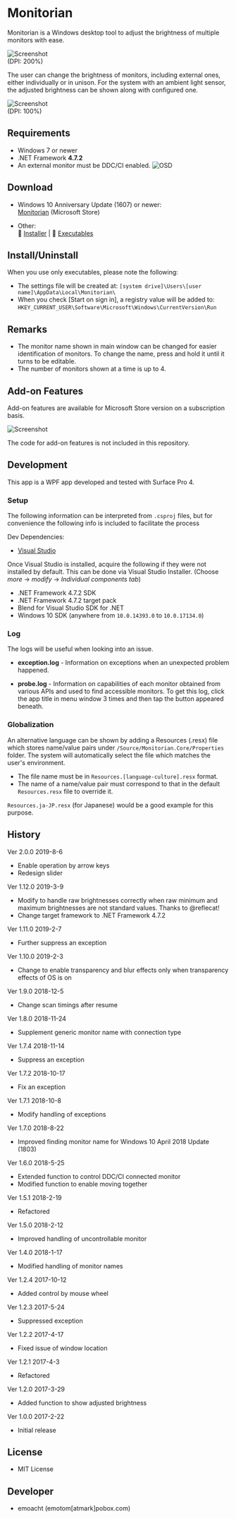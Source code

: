 ﻿# Monitorian

Monitorian is a Windows desktop tool to adjust the brightness of multiple monitors with ease.

![Screenshot](Images/Screenshot_main.png)<br>
(DPI: 200%)

The user can change the brightness of monitors, including external ones, either individually or in unison. For the system with an ambient light sensor, the adjusted brightness can be shown along with configured one.

![Screenshot](Images/Screenshot_unison.png)<br>
(DPI: 100%)

## Requirements

 * Windows 7 or newer
 * .NET Framework __4.7.2__
 * An external monitor must be DDC/CI enabled.
![OSD](Images/Dell-ddcci.jpg)

## Download

 * Windows 10 Anniversary Update (1607) or newer:<br>
[Monitorian](https://www.microsoft.com/store/apps/9nw33j738bl0) (Microsoft Store)

 * Other:<br>
:floppy_disk: [Installer](https://github.com/emoacht/Monitorian/releases/download/2.0.0-Installer/MonitorianInstaller200.zip) | :floppy_disk: [Executables](https://github.com/emoacht/Monitorian/releases/download/2.0.0-Executables/Monitorian200.zip)

## Install/Uninstall

When you use only executables, please note the following:

 - The settings file will be created at: `[system drive]\Users\[user name]\AppData\Local\Monitorian\`
 - When you check [Start on sign in], a registry value will be added to: `HKEY_CURRENT_USER\Software\Microsoft\Windows\CurrentVersion\Run`

## Remarks

 - The monitor name shown in main window can be changed for easier identification of monitors. To change the name, press and hold it until it turns to be editable.
 - The number of monitors shown at a time is up to 4.

## Add-on Features

Add-on features are available for Microsoft Store version on a subscription basis.

![Screenshot](Images/Screenshot_keys_en.png)

The code for add-on features is not included in this repository.

## Development

This app is a WPF app developed and tested with Surface Pro 4.

### Setup

The following information can be interpreted from `.csproj` files, but for convenience the following info is included to facilitate the process

Dev Dependencies:
 - [Visual Studio](https://visualstudio.microsoft.com/)

Once Visual Studio is installed, acquire the following if they were not installed by default.
This can be done via Visual Studio Installer. (Choose *more* -> *modify* -> *Individual components tab*)

 - .NET Framework 4.7.2 SDK
 - .NET Framework 4.7.2 target pack
 - Blend for Visual Studio SDK for .NET
 - Windows 10 SDK (anywhere from `10.0.14393.0` to `10.0.17134.0`)

### Log

The logs will be useful when looking into an issue.

 - __exception.log__ - Information on exceptions when an unexpected problem happened.

 - __probe.log__ - Information on capabilities of each monitor obtained from various APIs and used to find accessible monitors. To get this log, click the app title in menu window 3 times and then tap the button appeared beneath.

### Globalization

An alternative language can be shown by adding a Resources (.resx) file which stores name/value pairs under `/Source/Monitorian.Core/Properties` folder. The system will automatically select the file which matches the user's environment.

 - The file name must be in `Resources.[language-culture].resx` format.
 - The name of a name/value pair must correspond to that in the default `Resources.resx` file to override it.

`Resources.ja-JP.resx` (for Japanese) would be a good example for this purpose.

## History

Ver 2.0.0 2019-8-6

 - Enable operation by arrow keys
 - Redesign slider

Ver 1.12.0 2019-3-9

 - Modify to handle raw brightnesses correctly when raw minimum and maximum brightnesses are not standard values. Thanks to @reflecat!
 - Change target framework to .NET Framework 4.7.2

Ver 1.11.0 2019-2-7

 - Further suppress an exception

Ver 1.10.0 2019-2-3

 - Change to enable transparency and blur effects only when transparency effects of OS is on

Ver 1.9.0 2018-12-5

 - Change scan timings after resume

Ver 1.8.0 2018-11-24

 - Supplement generic monitor name with connection type

Ver 1.7.4 2018-11-14

 - Suppress an exception

Ver 1.7.2 2018-10-17

 - Fix an exception

Ver 1.7.1 2018-10-8

 - Modify handling of exceptions

Ver 1.7.0 2018-8-22

 - Improved finding monitor name for Windows 10 April 2018 Update (1803)

Ver 1.6.0 2018-5-25

 - Extended function to control DDC/CI connected monitor
 - Modified function to enable moving together

Ver 1.5.1 2018-2-19

 - Refactored

Ver 1.5.0 2018-2-12

 - Improved handling of uncontrollable monitor

Ver 1.4.0 2018-1-17

 - Modified handling of monitor names

Ver 1.2.4 2017-10-12

 - Added control by mouse wheel

Ver 1.2.3 2017-5-24

 - Suppressed exception

Ver 1.2.2 2017-4-17

 - Fixed issue of window location

Ver 1.2.1 2017-4-3

 - Refactored

Ver 1.2.0 2017-3-29

 - Added function to show adjusted brightness

Ver 1.0.0 2017-2-22

 - Initial release

## License

 - MIT License

## Developer

 - emoacht (emotom[atmark]pobox.com)
